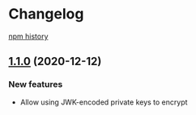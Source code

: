 # Changelog

[npm history][1]

[1]: https://www.npmjs.com/package/wafflecrypt?activeTab=versions

## [1.1.0](https://www.github.com/googleapis/nodejs-pubsub/compare/v1.0.1...v1.1.0) (2020-12-12)

### New features

- Allow using JWK-encoded private keys to encrypt

